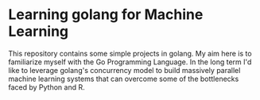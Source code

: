 # Learning golang for Machine Learning

This repository contains some simple projects in golang. My aim here is to familiarize myself with the Go Programming Language. In the long term I'd like to leverage golang's concurrency model to build massively parallel machine learning systems that can overcome some of the bottlenecks faced by Python and R.
